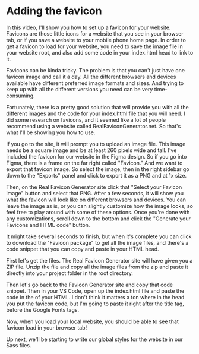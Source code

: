 # Adding the favicon

In this video, I'll show you how to set up a favicon for your website. Favicons are those little icons for a website that you see in your browser tab, or if you save a website to your mobile phone home page. In order to get a favicon to load for your website, you need to save the image file in your website root, and also add some code in your index.html head to link to it.

Favicons can be kinda tricky. The problem is that you can't just have one favicon image and call it a day. All the different browsers and devices available have different preferred image formats and sizes. And trying to keep up with all the different versions you need can be very time-consuming.

Fortunately, there is a pretty good solution that will provide you with all the different images and the code for your index.html file that you will need. I did some research on favicons, and it seemed like a lot of people recommend using a website called RealFaviconGenerator.net. So that's what I'll be showing you how to use.

If you go to the site, it will prompt you to upload an image file. This image needs be a square image and be at least 260 pixels wide and tall. I've included the favicon for our website in the Figma design. So if you go into Figma, there is a frame on the far right called "Favicon." And we want to export that favicon image. So select the image, then in the right sidebar go down to the "Exports" panel and click to export it as a PNG and at 1x size.

Then, on the Real Favicon Generator site click that "Select your Favicon image" button and select that PNG. After a few seconds, it will show you what the favicon will look like on different browsers and devices. You can leave the image as is, or you can slightly customize how the image looks, so feel free to play around with some of these options. Once you're done with any customizations, scroll down to the bottom and click the "Generate your Favicons and HTML code" button.

It might take several seconds to finish, but when it's complete you can click to download the "Favicon package" to get all the image files, and there's a code snippet that you can copy and paste in your HTML head.

First let's get the files. The Real Favicon Generator site will have given you a ZIP file. Unzip the file and copy all the image files from the zip and paste it directly into your project folder in the root directory.

Then let's go back to the Favicon Generator site and copy that code snippet. Then in your VS Code, open up the index.html file and paste the code in the <head> of your HTML. I don't think it matters a ton where in the head you put the favicon code, but I'm going to paste it right after the title tag, before the Google Fonts tags.

Now, when you load your local website, you should be able to see that favicon load in your browser tab!

Up next, we'll be starting to write our global styles for the website in our Sass files.
